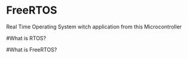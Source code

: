 # FreeRTOS
Real Time Operating System witch application from this Microcontroller

#What is RTOS?


#What is FreeRTOS?
